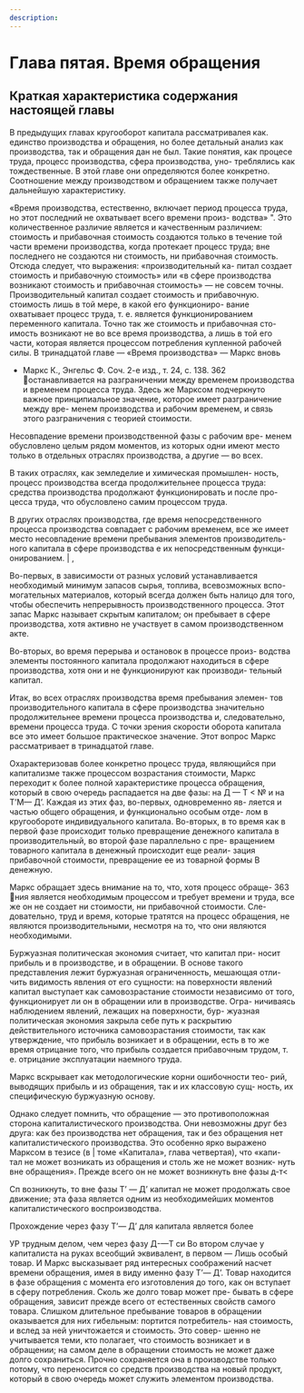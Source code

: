 ```yaml
---
description:
---
```


# Глава пятая. Время обращения

## Краткая характеристика содержания настоящей главы

В предыдущих главах кругооборот капитала рассматривалея как.
единство производства и обращения, но более детальный анализ
как производства, так и обращения дан не был. Такие понятия,
как процесе труда, процесс производства, сфера производства, уно-
треблялись как тождественные. В этой главе они определяются
более конкретно. Соотношение между производством и обращением
также получает дальнейшую характеристику.

«Время производства, естественно, включает период процесса
труда, но этот последний не охватывает всего времени произ-
водства» ". Это количественное различие является и качественным
различием: стоимость и прибавочная стоимость создаются только
в течение той части времени производства, когда протекает процесс
труда; вне последнего не создаются ни стоимость, ни прибавочная
стоимость. Отсюда следует, что выражения: «производительный ка-
питал создает стоимость и прибавочную стоимость» или «в сфере
производства возникают стоимость и прибавочная стоимость» —
не совсем точны. Производительный капитал создает стоимость и
прибавочную. стоимость лишь в той мере, в какой его функциониро-
вание охватывает процесс труда, т. е. является функционированием
переменного капитала. Точно так же стоимость и прибавочная сто-
имость возникают не во все время производства, а лишь в той его
части, которая является процессом потребления купленной рабочей
силы. В тринадцатой главе — «Время производства» — Маркс вновь

- Маркс К., Энгельс Ф. Соч. 2-е изд., т. 24, с. 138.
  362
  останавливается на разграничении между временем производства
  и временем процесса труда. Здесь же Марксом подчеркнуто важное
  принципиальное значение, которое имеет разграничение между вре-
  менем производства и рабочим временем, и связь этого разграничения
  с теорией стоимости.

Несовпадение времени производственной фазы с рабочим вре-
менем обусловлено целым рядом моментов, из которых одни имеют
место только в отдельных отраслях производства, а другие — во
всех.

В таких отраслях, как земледелие и химическая промышлен-
ность, процесс производства всегда продолжительнее процесса труда:
средства производства продолжают функционировать и после про-
цесса труда, что обусловлено самим процессом труда.

В других отраслях производства, где время непосредственного
процесса производства совпадает с рабочим временем, все же имеет
место несовпадение времени пребывания элементов производитель-
ного капитала в сфере производства е их непосредственным функци-
онированием. | ,

Во-первых, в зависимости от разных условий устанавливается
необходимый минимум запасов сырья, топлива, всевозможных вспо-
могательных материалов, который всегда должен быть налицо для
того, чтобы обеспечить непрерывность производственного процесса.
Этот запас Маркс называет скрытым капиталом; он пребывает в сфере
производства, хотя активно не участвует в самом производственном
акте.

Во-вторых, во время перерыва и остановок в процессе произ-
водства элементы постоянного капитала продолжают находиться
в сфере производства, хотя они и не функционируют как производи-
тельный капитал.

Итак, во всех отраслях производства время пребывания элемен-
тов производительного капитала в сфере производства значительно
продолжительнее времени процесса производства и, следовательно,
времени процесса труда. С точки зрения скорости оборота капитала
все это имеет большое практическое значение. Этот вопрос Маркс
рассматривает в тринадцатой главе.

Охарактеризовав более конкретно процесс труда, являющийся
при капитализме также процессом возрастания стоимости, Маркс
переходит к более полной характеристике процесса обращения,
который в свою очередь распадается на две фазы: на Д — Т < №
и на Т’М— Д’. Каждая из этих фаз, во-первых, одновременно яв-
ляется и частью общего обращения, и функционально особым отде-
лом в кругообороте индивидуального капитала. Во-вторых, в то
время как в первой фазе происходит только превращение денежного
капитала в производительный, во второй фазе параллельно с пре-
вращением товарного капитала в денежный происходит еще реали-
зация прибавочной стоимости, превращение ее из товарной формы
В денежную.

Маркс обращает здесь внимание на то, что, хотя процесс обраще-
363
ния является необходимым процессом и требует времени и труда,
все же он не создает ни стоимости, ни прибавочной стоимости. Сле-
довательно, труд и время, которые тратятся на процесс обращения,
не являются производительными, несмотря на то, что они являются
необходимыми.

Буржуазная политическая экономия считает, что капитал при-
носит прибыль и в производстве, и в обращении. В основе такого
представления лежит буржуазная ограниченность, мешающая отли-
чить видимость явления от его сущности: на поверхности явлений
капитал выступает как самовозрастание стоимости независимо от
того, функционирует ли он в обращении или в производстве. Огра-
ничиваясь наблюдением явлений, лежащих на поверхности, бур-
жуазная политическая экономия закрыла себе путь к раскрытию
действительного источника самовозрастания стоимости, так как
утверждение, что прибыль возникает и в обращении, есть в то же
время отрицание того, что прибыль создается прибавочным трудом,
т. е. отрицание эксплуатации наемного труда.

Маркс вскрывает как методологические корни ошибочности тео-
рий, выводящих прибыль и из обращения, так и их классовую сущ-
ность, их специфическую буржуазную основу.

Однако следует помнить, что обращение — это противоположная
сторона капиталистического производства. Они невозможны друг
без друга: как без производства нет обращения, так и без обращения
нет капиталистического производства. Это особенно ярко выражено
Марксом в тезисе (в | томе «Капитала», глава четвертая), что «капи-
тал не может возникать из обращения и столь же не может возник-
нуть вне обращения». Прежде всего он не может возникнуть вне фазы
д-т<

Сп
возникнуть, то вне фазы Т’ — Д’ капитал не может продолжать свое
движение; эта фаза является одним из необходимейших моментов
капиталистического воспроизводства.

Прохождение через фазу Т’— Д’ для капитала является более

УР
трудным делом, чем через фазу Д-—Т си Во втором случае
у капиталиста на руках всеобщий эквивалент, в первом — Лишь
особый товар. И Маркс высказывает ряд интересных соображений
насчет времени обращения, имея в виду именно фазу Т’— Д’. Товар
находится в фазе обращения с момента его изготовления до того, как
он вступает в сферу потребления. Сколь же долго товар может пре-
бывать в сфере обращения, зависит прежде всего от естественных
свойств самого товара. Слишком длительное пребывание товаров
в обращении оказывается для них гибельным: портится потребитель-
ная стоимость, и вслед за ней уничтожается и стоимость. Это совер-
шенно не учитывается теми, кто полагает, что стоимость возникает
и в обращении; на самом деле в обращении стоимость не может даже
долго сохраниться. Прочно сохраняется она в производстве только
потому, что переносится со средств производства на новый продукт,
который в свою очередь может служить элементом производства.
